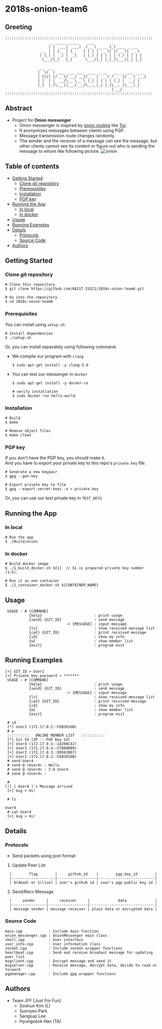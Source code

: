 # 2018s-onion-team6

## Greeting
```
::::::::::::::::::::::::::::::::::::::::::::::::::::::::::::::::::::
                     _ _____ _____    ___        _             
                    | |  ___|  ___|  / _ \ _ __ (_) ___  _ __  
                 _  | | |_  | |_    | | | | '_ \| |/ _ \| '_ \ 
                | |_| |  _| |  _|   | |_| | | | | | (_) | | | |
                 \___/|_|   |_|      \___/|_| |_|_|\___/|_| |_|
                                                               
                __  __                                           
               |  \/  | ___  ___ ___  __ _ _ __   __ _  ___ _ __ 
               | |\/| |/ _ \/ __/ __|/ _` | '_ \ / _` |/ _ \ '__|
               | |  | |  __/\__ \__ \ (_| | | | | (_| |  __/ |   
               |_|  |_|\___||___/___/\__,_|_| |_|\__, |\___|_|   
                                                 |___/           
::::::::::::::::::::::::::::::::::::::::::::::::::::::::::::::::::::
```

## Abstract
- Project for **Onion messenger**
  + Onion messenger is inspired by [onion
routing](https://en.wikipedia.org/wiki/Onion_routing) like [Tor](https://en.wikipedia.org/wiki/Tor_(anonymity_network)).
  + It anonymizes messages between clients using PGP.
  + Message transmission route changes randomly.
  + The sender and the receiver of a message can see
the message, but other clients cannot see its content or figure out who is
sending the message to whom like following picture.
  ![onion](./ASSETS/IMGS/onion_messenger.jpg)

## Table of contents
* [Getting Started](#getting-started)
  * [Clone git repository](#clone-git-repository)
  * [Prerequisites](#prerequisites)
  * [Installation](#installation)
  * [PGP key](#pgp-key)
* [Running the App](#running-the-app)
  * [In local](#in-local)
  * [In docker](#in-docker)
* [Usage](#usage)
* [Running Examples](#running-examples)
* [Details](#details)
  * [Protocols](#protocols)
  * [Source Code](#source-code)
* [Authors](#authors)

## Getting Started

### Clone git repository

```
# Clone this repository
$ git clone https://github.com/KAIST-IS521/2018s-onion-team6.git

# Go into the repository
$ cd 2018s-onion-team6
```

### Prerequisites

You can install using `setup.sh`.
```
# Install dependencies
$ ./setup.sh
```

Or, you can install separately using following command.

- We compile our program with `clang`

  ```
  $ sudo apt-get install -y clang-5.0
  ```

- You can test our messenger in `docker`

  ```
  $ sudo apt-get install -y docker-ce

  # verify installation
  $ sudo docker run hello-world
  ```

### Installation

```
# Build 
$ make

# Remove object files
$ make clean
```

### PGP key

If you don't have the PGP key, you should make it. </br>
And you have to export your private key to this repo's `private.key` file.

```
# Generate a new keypair
$ gpg --gen-key

# Export private key to file
$ gpg --export-secret-keys -a > private.key
```

Or, you can use our test private key in `TEST_KEYS`.


## Running the App

### In local

```
# Run the app
$ ./Build/onion
```

### In docker

```
# Build docker image
$ ./1_build_docker.sh ${1}  // $1 is prepared private key number (1~5).

# Run it as one container
$ ./2_container_docker.sh ${CONTAINER_NAME}
```

## Usage

```
 USAGE : # [COMMAND]
           {help}                        : print usage
           {send} {GIT_ID}               : send message
                            -> {MESSAGE} : input message
           {ls}                          : show received message list
           {cat} {GIT_ID}                : print recvived message
           {id}                          : show my info
           {w}                           : show member list
           {exit}                        : program exit
```

## Running Examples

```
[+] GIT_ID > User1
[+] Private key password > *******
 USAGE : # [COMMAND]
           {help}                        : print usage
           {send} {GIT_ID}               : send message
                            -> {MESSAGE} : input message
           {ls}                          : show received message list 
           {cat} {GIT_ID}                : print recvived message
           {id}                          : show my info
           {w}                           : show member list
           {exit}                        : program exit

 # id
 [*] User1 (172.17.0.2::FEB3816B)
 # w
 ::::::::::   ONLINE MEMBER LIST   :::::::::::
 [*] Git Id (IP :: PGP Key Id)
 [+] User4 (172.17.0.5::14200C42)
 [+] User3 (172.17.0.4::CFBA0DB9)
 [+] User2 (172.17.0.3::89563D67)
 [+] User1 (172.17.0.2::FEB3816B)
 # send User4
 # send @ <User4> : Hello
 # send @ <User4> : I'm User4.
 # send @ <User4> : 

 # 
[!] [ User4 ]'s Message arrived 
 [+] msg > Hi!

 # ls

User4
 # cat User4
 [+] msg > Hi!
```

## Details

### Protocols

- Send packets using json format

1. Update Peer List

  ```
    |        flag        |     github_id    |        pgp_key_id        |
    |--------------------|------------------|--------------------------|
    | 0(dead) or 1(live) | user's github id | user's pgp public key id |
  ```

2. Send/Recv Message

  ```
    |     sender     |     receiver     |             data             |
    |----------------|------------------|------------------------------|
    | message sender | message receiver | plain data or encrypted data |
  ```

### Source Code

```
main.cpp            : Include main function
onion_messenger.cpp : OnionMessenger main class
shell.cpp           : User interface
user_info.cpp       : User information class
socket.cpp          : Include socket wrapper functions
heartbeat.cpp       : Send and receive broadast message for updating peer list
msgclient.cpp       : Encrypt message and send it
msgserver.cpp       : Receive message, decrypt data, decide to read or forward
pgpmanager.cpp      : Include gpg wrapper functions
```

## Authors
 * Team JFF [Just For Fun]
   * Soohun Kim (L)
   * Sunnyeo Park
   * Sangsup Lee
   * Hyungseok Han (TA)
